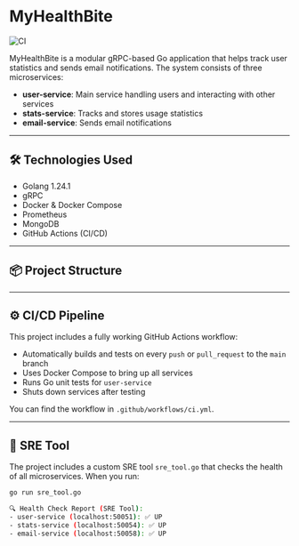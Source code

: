 # MyHealthBite
![CI](https://github.com/Nurkanat-hub/MyHealthBite1.1/actions/workflows/ci.yml/badge.svg)

MyHealthBite is a modular gRPC-based Go application that helps track user statistics and sends email notifications. The system consists of three microservices:

- **user-service**: Main service handling users and interacting with other services
- **stats-service**: Tracks and stores usage statistics
- **email-service**: Sends email notifications

---

## 🛠 Technologies Used

- Golang 1.24.1
- gRPC
- Docker & Docker Compose
- Prometheus
- MongoDB
- GitHub Actions (CI/CD)

---

## 📦 Project Structure


---

## ⚙️ CI/CD Pipeline

This project includes a fully working GitHub Actions workflow:

- Automatically builds and tests on every `push` or `pull_request` to the `main` branch
- Uses Docker Compose to bring up all services
- Runs Go unit tests for `user-service`
- Shuts down services after testing

You can find the workflow in `.github/workflows/ci.yml`.

---

## 🔧 SRE Tool

The project includes a custom SRE tool `sre_tool.go` that checks the health of all microservices. When you run:

```bash
go run sre_tool.go

🔍 Health Check Report (SRE Tool):
- user-service (localhost:50051): ✅ UP
- stats-service (localhost:50054): ✅ UP
- email-service (localhost:50058): ✅ UP
